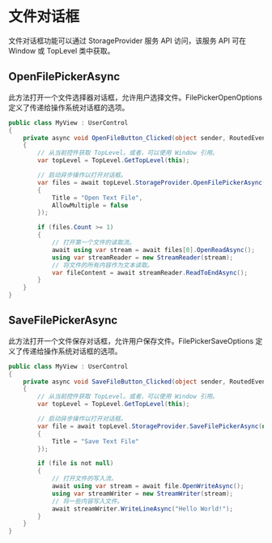 # 文件对话框

文件对话框功能可以通过 StorageProvider 服务 API 访问，该服务 API 可在 Window 或 TopLevel 类中获取。

## OpenFilePickerAsync

此方法打开一个文件选择器对话框，允许用户选择文件。FilePickerOpenOptions 定义了传递给操作系统对话框的选项。

```csharp
public class MyView : UserControl
{
    private async void OpenFileButton_Clicked(object sender, RoutedEventArgs args)
    {
        // 从当前控件获取 TopLevel。或者，可以使用 Window 引用。
        var topLevel = TopLevel.GetTopLevel(this);

        // 启动异步操作以打开对话框。
        var files = await topLevel.StorageProvider.OpenFilePickerAsync(new FilePickerOpenOptions
        {
            Title = "Open Text File",
            AllowMultiple = false
        });

        if (files.Count >= 1)
        {
            // 打开第一个文件的读取流。
            await using var stream = await files[0].OpenReadAsync();
            using var streamReader = new StreamReader(stream);
            // 将文件的所有内容作为文本读取。
            var fileContent = await streamReader.ReadToEndAsync();
        }
    }
}
```

## SaveFilePickerAsync

此方法打开一个文件保存对话框，允许用户保存文件。FilePickerSaveOptions 定义了传递给操作系统对话框的选项。

```csharp
public class MyView : UserControl
{
    private async void SaveFileButton_Clicked(object sender, RoutedEventArgs args)
    {
        // 从当前控件获取 TopLevel。或者，可以使用 Window 引用。
        var topLevel = TopLevel.GetTopLevel(this);

        // 启动异步操作以打开对话框。
        var file = await topLevel.StorageProvider.SaveFilePickerAsync(new FilePickerSaveOptions
        {
            Title = "Save Text File"
        });

        if (file is not null)
        {
            // 打开文件的写入流。
            await using var stream = await file.OpenWriteAsync();
            using var streamWriter = new StreamWriter(stream);
            // 将一些内容写入文件。
            await streamWriter.WriteLineAsync("Hello World!");
        }
    }
}
```
